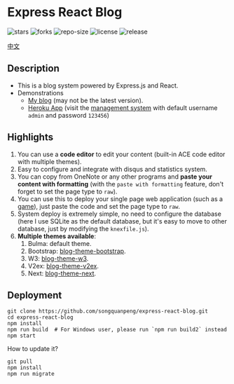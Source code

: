 # Express React Blog
![stars](https://img.shields.io/github/stars/songquanpeng/lightx-cms) ![forks](https://img.shields.io/github/forks/songquanpeng/lightx-cms) ![repo-size](https://img.shields.io/github/repo-size/songquanpeng/lightx-cms) ![license](https://img.shields.io/github/license/songquanpeng/lightx-cms) ![release](https://img.shields.io/github/v/release/songquanpeng/lightx-cms)

[中文](https://iamazing.cn/page/Express-React-Blog)
## Description
+ This is a blog system powered by Express.js and React.
+ Demonstrations
    + [My blog](https://iamazing.cn/) (may not be the latest version).
    + [Heroku App](https://express-react-blog.herokuapp.com/) (visit the [management system](https://express-react-blog.herokuapp.com/admin/) with default username `admin` and password `123456`)

## Highlights
1. You can use a **code editor** to edit your content (built-in ACE code editor with multiple themes).
2. Easy to configure and integrate with disqus and statistics system.
3. You can copy from OneNote or any other programs and **paste your content with formatting** (with the `paste with formatting` feature, don't forget to set the page type to `raw`).
4. You can use this to deploy your single page web application (such as a [game](https://iamazing.cn/page/online-battle-city)), just paste the code and set the page type to `raw`.
5. System deploy is extremely simple, no need to configure the database (here I use SQLite as the default database, but it's easy to move to other database, just by modifying the `knexfile.js`).
6. **Multiple themes available**:
    1. Bulma: default theme.
    2. Bootstrap: [blog-theme-bootstrap](https://github.com/songquanpeng/blog-theme-bootstrap).
    3. W3: [blog-theme-w3](https://github.com/songquanpeng/blog-theme-w3).
    4. V2ex: [blog-theme-v2ex](https://github.com/songquanpeng/blog-theme-v2ex).
    5. Next: [blog-theme-next](https://github.com/songquanpeng/blog-theme-next).

## Deployment
```shell script
git clone https://github.com/songquanpeng/express-react-blog.git
cd express-react-blog
npm install
npm run build  # For Windows user, please run `npm run build2` instead
npm start
```

How to update it?
```shell script
git pull
npm install
npm run migrate
``` 
